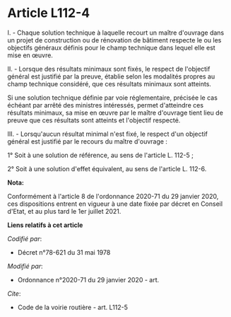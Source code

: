 # Article L112-4

I. - Chaque solution technique à laquelle recourt un maître d'ouvrage dans un projet de construction ou de rénovation de
bâtiment respecte le ou les objectifs généraux définis pour le champ technique dans lequel elle est mise en œuvre.

II. - Lorsque des résultats minimaux sont fixés, le respect de l'objectif général est justifié par la preuve, établie selon
les modalités propres au champ technique considéré, que ces résultats minimaux sont atteints.

Si une solution technique définie par voie réglementaire, précisée le cas échéant par arrêté des ministres intéressés, permet
d'atteindre ces résultats minimaux, sa mise en œuvre par le maître d'ouvrage tient lieu de preuve que ces résultats sont
atteints et l'objectif respecté.

III. - Lorsqu'aucun résultat minimal n'est fixé, le respect d'un objectif général est justifié par le recours du maître
d'ouvrage :

1° Soit à une solution de référence, au sens de l'article L. 112-5 ;

2° Soit à une solution d'effet équivalent, au sens de l'article L. 112-6.

**Nota:**

Conformément à l'article 8 de l'ordonnance 2020-71 du 29 janvier 2020, ces dispositions entrent en vigueur à une date fixée
par décret en Conseil d'Etat, et au plus tard le 1er juillet 2021.

**Liens relatifs à cet article**

_Codifié par_:

  - Décret n°78-621 du 31 mai 1978

_Modifié par_:

  - Ordonnance n°2020-71 du 29 janvier 2020 - art.

_Cite_:

  - Code de la voirie routière - art. L112-5
